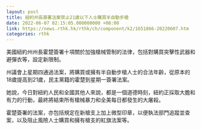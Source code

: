 ```yaml
---
layout: post
title: 紐約州長簽署法案禁止21歲以下人士購買半自動步槍
date: 2022-06-07 02:15:05.000000000 +08:00
link: https://news.rthk.hk/rthk/ch/component/k2/1651866-20220607.htm
categories: rthk
---
```


美國紐約州州長霍楚簽署十項關於加強槍械管制的法律，包括對購買突擊性武器和避彈衣等，設定新限制。

州議會上星期四通過法案，將購買或擁有半自動步槍人士的合法年齡，從原本的18歲提高到21歲，民主黨籍的霍楚到星期一簽署法案。

她說，今日對紐約人民和全國其他人來說，都是一個道德時刻，紐約正採取大膽和有力的行動，最終將結束所有槍械暴力和全美每日都發生的大屠殺。

霍楚簽署的法案，亦包括規定在新槍支上加上微型印章，以便執法部門追蹤並查案，以及阻止風險人士購買和擁有槍支的紅旗法案等。
